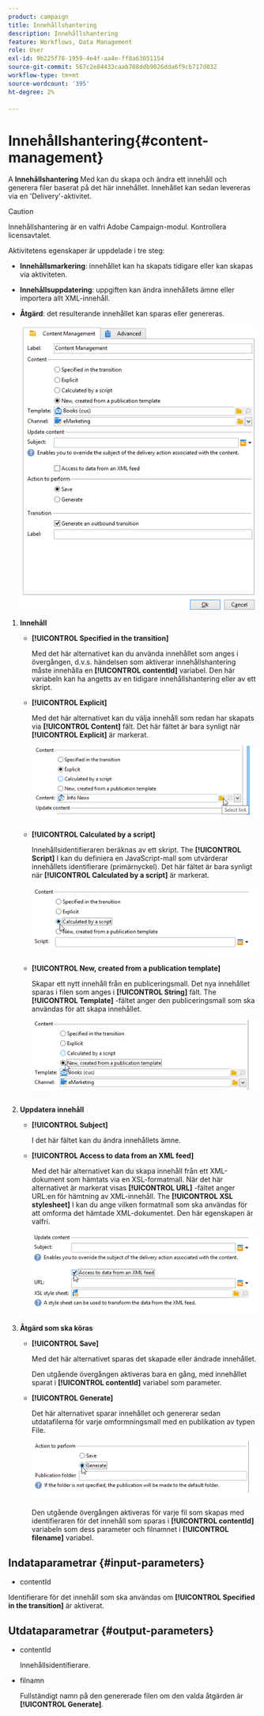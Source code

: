 ```yaml
---
product: campaign
title: Innehållshantering
description: Innehållshantering
feature: Workflows, Data Management
role: User
exl-id: 9b225f78-1959-4e4f-aa4e-ff8a63051154
source-git-commit: 567c2e84433caab708ddb9026dda6f9cb717d032
workflow-type: tm+mt
source-wordcount: '395'
ht-degree: 2%

---
```


# Innehållshantering{#content-management}

A **Innehållshantering** Med kan du skapa och ändra ett innehåll och generera filer baserat på det här innehållet. Innehållet kan sedan levereras via en &#39;Delivery&#39;-aktivitet.

>[!CAUTION]
>
>Innehållshantering är en valfri Adobe Campaign-modul. Kontrollera licensavtalet.

Aktivitetens egenskaper är uppdelade i tre steg:

* **Innehållsmarkering**: innehållet kan ha skapats tidigare eller kan skapas via aktiviteten.
* **Innehållsuppdatering**: uppgiften kan ändra innehållets ämne eller importera allt XML-innehåll.
* **Åtgärd**: det resulterande innehållet kan sparas eller genereras.

  ![](assets/content_mgmt_edit.png)

1. **Innehåll**

   * **[!UICONTROL Specified in the transition]**

     Med det här alternativet kan du använda innehållet som anges i övergången, d.v.s. händelsen som aktiverar innehållshantering måste innehålla en **[!UICONTROL contentId]** variabel. Den här variabeln kan ha angetts av en tidigare innehållshantering eller av ett skript.

   * **[!UICONTROL Explicit]**

     Med det här alternativet kan du välja innehåll som redan har skapats via **[!UICONTROL Content]** fält. Det här fältet är bara synligt när **[!UICONTROL Explicit]** är markerat.

     ![](assets/content_mgmt_explicit.png)

   * **[!UICONTROL Calculated by a script]**

     Innehållsidentifieraren beräknas av ett skript. The **[!UICONTROL Script]** I kan du definiera en JavaScript-mall som utvärderar innehållets identifierare (primärnyckel). Det här fältet är bara synligt när **[!UICONTROL Calculated by a script]** är markerat.

     ![](assets/content_mgmt_script.png)

   * **[!UICONTROL New, created from a publication template]**

     Skapar ett nytt innehåll från en publiceringsmall. Det nya innehållet sparas i filen som anges i **[!UICONTROL String]** fält. The **[!UICONTROL Template]** -fältet anger den publiceringsmall som ska användas för att skapa innehållet.

     ![](assets/content_mgmt_new.png)

1. **Uppdatera innehåll**

   * **[!UICONTROL Subject]**

     I det här fältet kan du ändra innehållets ämne.

   * **[!UICONTROL Access to data from an XML feed]**

     Med det här alternativet kan du skapa innehåll från ett XML-dokument som hämtats via en XSL-formatmall. När det här alternativet är markerat visas **[!UICONTROL URL]** -fältet anger URL:en för hämtning av XML-innehåll. The **[!UICONTROL XSL stylesheet]** I kan du ange vilken formatmall som ska användas för att omforma det hämtade XML-dokumentet. Den här egenskapen är valfri.

     ![](assets/content_mgmt_xmlcontent.png)

1. **Åtgärd som ska köras**

   * **[!UICONTROL Save]**

     Med det här alternativet sparas det skapade eller ändrade innehållet.

     Den utgående övergången aktiveras bara en gång, med innehållet sparat i **[!UICONTROL contentId]** variabel som parameter.

   * **[!UICONTROL Generate]**

     Det här alternativet sparar innehållet och genererar sedan utdatafilerna för varje omformningsmall med en publikation av typen File.

     ![](assets/content_mgmt_generate.png)

     Den utgående övergången aktiveras för varje fil som skapas med identifieraren för det innehåll som sparas i **[!UICONTROL contentId]** variabeln som dess parameter och filnamnet i **[!UICONTROL filename]** variabel.

## Indataparametrar {#input-parameters}

* contentId

Identifierare för det innehåll som ska användas om **[!UICONTROL Specified in the transition]** är aktiverat.

## Utdataparametrar {#output-parameters}

* contentId

  Innehållsidentifierare.

* filnamn

  Fullständigt namn på den genererade filen om den valda åtgärden är **[!UICONTROL Generate]**.
